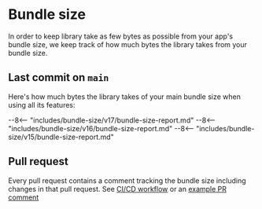 # Bundle size

In order to keep library take as few bytes as possible from your app's bundle size, we keep track of how much bytes the library takes from your bundle size.

## Last commit on `main`

Here's how much bytes the library takes of your main bundle size when using all its features:

--8<-- "includes/bundle-size/v17/bundle-size-report.md"
--8<-- "includes/bundle-size/v16/bundle-size-report.md"
--8<-- "includes/bundle-size/v15/bundle-size-report.md"

## Pull request

Every pull request contains a comment tracking the bundle size including changes in that pull request. See [CI/CD workflow](https://github.com/davidlj95/ngx/blob/d87cd273ab70cfcd4f64e2faa0ccd1f97f2fa241/.github/workflows/reusable-bundle-size.yml#L89-L89) or an [example PR comment](https://github.com/davidlj95/ngx/pull/192#issuecomment-1895710843)
